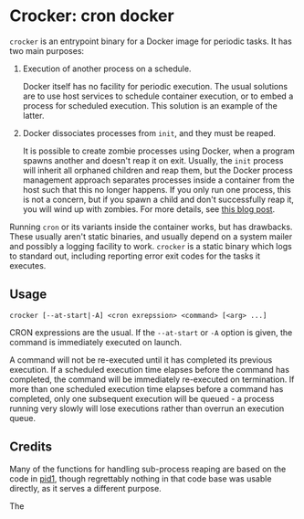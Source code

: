 # Crocker: cron docker

`crocker` is an entrypoint binary for a Docker image for periodic tasks.  It has two main purposes:

 1. Execution of another process on a schedule.

    Docker itself has no facility for periodic execution.  The usual solutions are to use host services to schedule
    container execution, or to embed a process for scheduled execution.  This solution is an example of the latter.

 2. Docker dissociates processes from `init`, and they must be reaped.

    It is possible to create zombie processes using Docker, when a program spawns another and doesn't reap it on exit.
    Usually, the `init` process will inherit all orphaned children and reap them, but the Docker process management
    approach separates processes inside a container from the host such that this no longer happens.  If you only run
    one process, this is not a concern, but if you spawn a child and don't successfully reap it, you will wind up
    with zombies.  For more details, see [this blog post][zombie].

Running `cron` or its variants inside the container works, but has drawbacks.  These usually aren't static binaries,
and usually depend on a system mailer and possibly a logging facility to work.  `crocker` is a static binary which
logs to standard out, including reporting error exit codes for the tasks it executes.

## Usage

    crocker [--at-start|-A] <cron exrepssion> <command> [<arg> ...]

CRON expressions are the usual. If the `--at-start` or `-A` option is given, the command is immediately executed on
launch.

A command will not be re-executed until it has completed its previous execution.  If a scheduled execution time elapses
before the command has completed, the command will be immediately re-executed on termination.  If more than one
scheduled execution time elapses before a command has completed, only one subsequent execution will be queued - a
process running very slowly will lose executions rather than overrun an execution queue.

## Credits

Many of the functions for handling sub-process reaping are based on the code in [pid1][pid1], though regrettably
nothing in that code base was usable directly, as it serves a different purpose.

The 

[pid1]: https://github.com/fpco/pid1
[zombie]: https://blog.phusion.nl/2015/01/20/docker-and-the-pid-1-zombie-reaping-problem/
